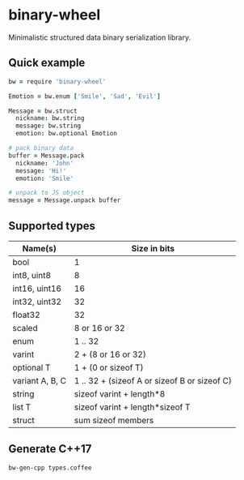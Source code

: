 # binary-wheel
Minimalistic structured data binary serialization library.

## Quick example

```coffee
bw = require 'binary-wheel'

Emotion = bw.enum ['Smile', 'Sad', 'Evil']

Message = bw.struct
  nickname: bw.string
  message: bw.string
  emotion: bw.optional Emotion

# pack binary data
buffer = Message.pack
  nickname: 'John'
  message: 'Hi!'
  emotion: 'Smile'

# unpack to JS object
message = Message.unpack buffer
```

## Supported types

Name(s)         | Size in bits
---             | ---
bool            | 1
int8, uint8     | 8
int16, uint16   | 16
int32, uint32   | 32
float32         | 32
scaled          | 8 or 16 or 32
enum            | 1 .. 32
varint          | 2 + (8 or 16 or 32)
optional T      | 1 + (0 or sizeof T)
variant A, B, C | 1 .. 32 + (sizeof A or sizeof B or sizeof C)
string          | sizeof varint + length*8
list T          | sizeof varint + length*sizeof T
struct          | sum sizeof members

## Generate C++17

`bw-gen-cpp types.coffee`
